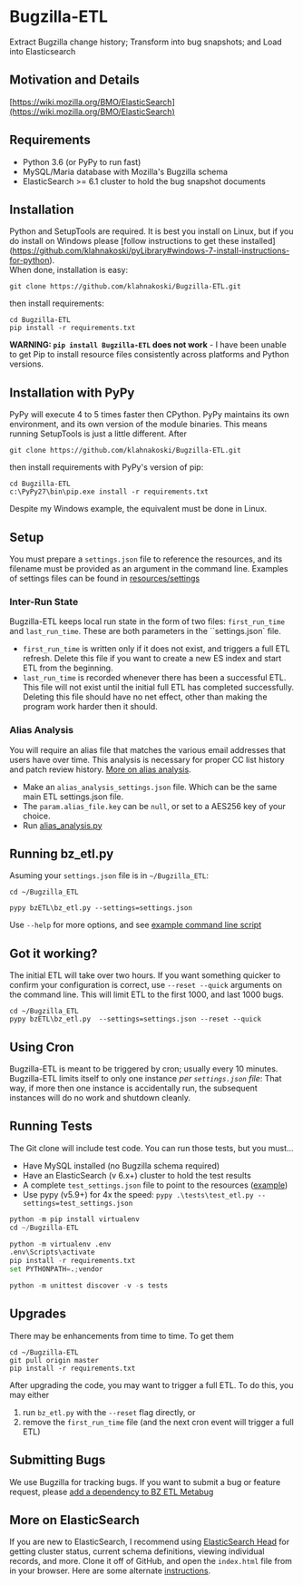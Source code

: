 
# Bugzilla-ETL

Extract Bugzilla change history; Transform into bug snapshots; and Load into Elasticsearch  


## Motivation and Details

[https://wiki.mozilla.org/BMO/ElasticSearch](https://wiki.mozilla.org/BMO/ElasticSearch)

## Requirements

  * Python 3.6 (or PyPy to run fast)
  * MySQL/Maria database with Mozilla's Bugzilla schema 
  * ElasticSearch >= 6.1 cluster to hold the bug snapshot documents

## Installation

Python and SetupTools are required.  It is best you install on Linux, but if 
you do install on Windows please [follow instructions to get these installed]
(https://github.com/klahnakoski/pyLibrary#windows-7-install-instructions-for-python).  
When done, installation is easy:

    git clone https://github.com/klahnakoski/Bugzilla-ETL.git

then install requirements:

    cd Bugzilla-ETL
    pip install -r requirements.txt

**WARNING: `pip install Bugzilla-ETL` does not work** - I have been unable 
to get Pip to install resource files consistently across platforms and Python 
versions.

## Installation with PyPy

PyPy will execute 4 to 5 times faster then CPython.  PyPy maintains its own 
environment, and its own version of the module binaries.  This means running 
SetupTools is just a little different.  After

    git clone https://github.com/klahnakoski/Bugzilla-ETL.git

then install requirements with PyPy's version of pip:

    cd Bugzilla-ETL
    c:\PyPy27\bin\pip.exe install -r requirements.txt

Despite my Windows example, the equivalent must be done in Linux.

## Setup

You must prepare a `settings.json` file to reference the resources,
and its filename must be provided as an argument in the command line.
Examples of settings files can be found in [resources/settings](resources/settings)

### Inter-Run State

Bugzilla-ETL keeps local run state in the form of two files:
`first_run_time` and `last_run_time`.  These are both parameters
in the ``settings.json` file.

  * `first_run_time` is written only if it does not exist, and triggers a 
    full ETL refresh.  Delete this file if you want to create a new ES index 
    and start ETL from the beginning.
  * `last_run_time` is recorded whenever there has been a successful ETL.  
    This file will not exist until the initial full ETL has completed 
    successfully.  Deleting this file should have no net effect, other than 
    making the program work harder then it should.

### Alias Analysis

You will require an alias file that matches the various email addresses that 
users have over time.  This analysis is necessary for proper CC list history 
and patch review history.  [More on alias analysis](https://wiki.mozilla.org/BMO/ElasticSearch#Alias_Analysis).

  * Make an `alias_analysis_settings.json` file.  Which can be the same 
    main ETL settings.json file.
  * The `param.alias_file.key` can be `null`, or set to a AES256 key 
    of your choice.
  * Run [alias_analysis.py](https://github.com/klahnakoski/Bugzilla-ETL/blob/master/resources/scripts/alias_analysis.bat)


## Running bz_etl.py

Asuming your `settings.json` file is in `~/Bugzilla_ETL`:

    cd ~/Bugzilla_ETL

    pypy bzETL\bz_etl.py --settings=settings.json

Use `--help` for more options, and see [example command line script](resources/scripts/bz_etl.bat)

## Got it working?

The initial ETL will take over two hours.  If you want something
quicker to confirm your configuration is correct, use `--reset
--quick` arguments on the command line. This will limit ETL
to the first 1000, and last 1000 bugs.

    cd ~/Bugzilla_ETL
    pypy bzETL\bz_etl.py  --settings=settings.json --reset --quick

## Using Cron

Bugzilla-ETL is meant to be triggered by cron; usually every 10 minutes.
Bugzilla-ETL limits itself to only one instance *per `settings.json`
file*:  That way, if more then one instance is accidentally run, the
subsequent instances will do no work and shutdown cleanly.

## Running Tests

The Git clone will include test code. You can run those tests, but you must...

  * Have MySQL installed (no Bugzilla schema required)
  * Have an ElasticSearch (v 6.x+) cluster to hold the test results
  * A complete `test_settings.json` file to point to the resources ([example](./resources/settings/test_settings.json))
  * Use pypy (v5.9+) for 4x the speed: `pypy .\tests\test_etl.py --settings=test_settings.json`

```python
python -m pip install virtualenv
cd ~/Bugzilla-ETL

python -m virtualenv .env
.env\Scripts\activate
pip install -r requirements.txt
set PYTHONPATH=.;vendor

python -m unittest discover -v -s tests
```

## Upgrades

There may be enhancements from time to time.  To get them

    cd ~/Bugzilla-ETL
    git pull origin master
    pip install -r requirements.txt

After upgrading the code, you may want to trigger a full ETL.  To do this,
you may either

1.  run `bz_etl.py` with the `--reset` flag directly, or
2.  remove the `first_run_time` file (and the next cron event will trigger a full ETL)

## Submitting Bugs

We use Bugzilla for tracking bugs.  If you want to submit a bug or feature
request, please [add a dependency to BZ ETL Metabug](https://bugzilla.mozilla.org/showdependencytree.cgi?id=959670&hide_resolved=0)


## More on ElasticSearch

If you are new to ElasticSearch, I recommend using [ElasticSearch Head](https://github.com/mobz/elasticsearch-head)
for getting cluster status, current schema definitions, viewing individual
records, and more.  Clone it off of GitHub, and open the `index.html` file
from in your browser.  Here are some alternate [instructions](http://mobz.github.io/elasticsearch-head/).
